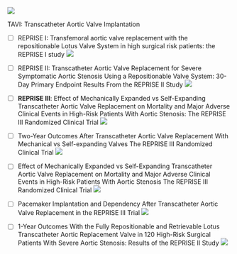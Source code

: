 
<a href="" target="_parent\"><img src="https://img.shields.io/badge/Paper-blue"/></a>       

TAVI: Transcatheter Aortic Valve Implantation

- [ ] REPRISE I: Transfemoral aortic valve replacement with the repositionable Lotus Valve System in high surgical risk patients: the REPRISE I study 
<a href="https://eurointervention.pcronline.com/article/transfemoral-aortic-valve-replacement-with-the-repositionable-lotus-valve-system-in-high-surgical-risk-patients-the-reprise-i-study" target="_parent\"><img src="https://img.shields.io/badge/Paper-blue"/></a>        

- [ ] REPRISE II: Transcatheter Aortic Valve Replacement for Severe Symptomatic Aortic Stenosis Using a Repositionable Valve System: 30-Day Primary Endpoint Results From the REPRISE II Study
<a href="https://www.jacc.org/doi/abs/10.1016/j.jacc.2014.05.067" target="_parent\"><img src="https://img.shields.io/badge/Paper-blue"/></a>     

- [ ] **REPRISE III**: Effect of Mechanically Expanded vs Self-Expanding Transcatheter Aortic Valve Replacement on Mortality and Major Adverse Clinical Events in High-Risk Patients With Aortic Stenosis: The REPRISE III Randomized Clinical Trial
<a href="https://pubmed.ncbi.nlm.nih.gov/29297076/" target="_parent\"><img src="https://img.shields.io/badge/Paper-blue"/></a>    

- [ ] Two-Year Outcomes After Transcatheter Aortic Valve Replacement With Mechanical vs Self-expanding Valves
The REPRISE III Randomized Clinical Trial 
<a href="https://jamanetwork.com/journals/jamacardiology/article-abstract/2725867" target="_parent\"><img src="https://img.shields.io/badge/Paper-blue"/></a>    

- [ ] Effect of Mechanically Expanded vs Self-Expanding Transcatheter Aortic Valve Replacement on Mortality and Major Adverse Clinical Events in High-Risk Patients With Aortic Stenosis
The REPRISE III Randomized Clinical Trial
<a href="https://jamanetwork.com/journals/jama/article-abstract/2667721" target="_parent\"><img src="https://img.shields.io/badge/Paper-blue"/></a>  

- [ ] Pacemaker Implantation and Dependency After Transcatheter Aortic Valve Replacement in the REPRISE III Trial
<a href="https://www.ahajournals.org/doi/full/10.1161/JAHA.119.012594" target="_parent\"><img src="https://img.shields.io/badge/Paper-blue"/></a>    

- [ ] 1-Year Outcomes With the Fully Repositionable and Retrievable Lotus Transcatheter Aortic Replacement Valve in 120 High-Risk Surgical Patients With Severe Aortic Stenosis: Results of the REPRISE II Study
<a href="https://www.jacc.org/doi/abs/10.1016/j.jacc.2014.05.067" target="_parent\"><img src="https://img.shields.io/badge/Paper-blue"/></a>    



